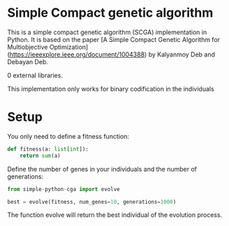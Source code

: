 # Simple Compact genetic algorithm

This is a simple compact genetic algorithm (SCGA) implementation in Python. 
It is based on the paper [A Simple Compact Genetic Algorithm for Multiobjective Optimization]
(https://ieeexplore.ieee.org/document/1004388) by Kalyanmoy Deb and Debayan Deb.

0 external libraries.

This implementation only works for binary codification in the individuals

# Setup

You only need to define a fitness function:

```py
def fitness(a: list[int]):
    return sum(a)
```

Define the number of genes in your individuals and the number of generations:

```py
from simple-python-cga import evolve

best = evolve(fitness, num_genes=10, generations=1000)
```

The function evolve will return the best individual of the evolution process.

